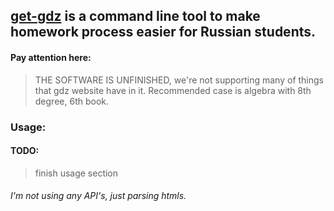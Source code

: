 ## [get-gdz](https://github.com/rakivo/get-gdz) is a command line tool to make homework process easier for Russian students.

#### Pay attention here:
> THE SOFTWARE IS UNFINISHED, we're not supporting many of things that gdz website have in it. Recommended case is algebra with 8th degree, 6th book.

### Usage:

#### TODO:
> finish usage section

###### I'm not using any API's, just parsing htmls.
